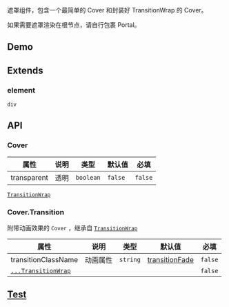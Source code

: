 遮罩组件，包含一个最简单的 Cover 和封装好 TransitionWrap 的 Cover。

如果需要遮罩渲染在根节点，请自行包裹 Portal。

## Demo

## Extends

### element

`div`

## API

### Cover

| 属性        | 说明 | 类型      | 默认值  | 必填    |
| ----------- | ---- | --------- | ------- | ------- |
| transparent | 透明 | `boolean` | `false` | `false` |

[`TransitionWrap`](#/document/TransitionWrap)

### Cover.Transition

附带动画效果的 `Cover` ，继承自 [`TransitionWrap`](#/document/TransitionWrap)

| 属性                                             | 说明     | 类型     | 默认值                                | 必填    |
| ------------------------------------------------ | -------- | -------- | ------------------------------------- | ------- |
| transitionClassName                              | 动画属性 | `string` | [transitionFade](#/document/variable) | `false` |
| [`...TransitionWrap`](#/document/TransitionWrap) |          |          |                                       | `false` |

## [Test](src/Cover/__tests__/coverage/lcov-report/index.html)
